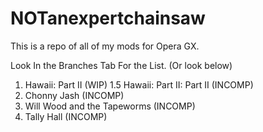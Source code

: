 # NOTanexpertchainsaw
This is a repo of all of my mods for Opera GX.

Look In the Branches Tab For the List.
(Or look below)

1. Hawaii: Part II (WIP)
1.5 Hawaii: Part II: Part II (INCOMP)
2. Chonny Jash (INCOMP)
3. Will Wood and the Tapeworms (INCOMP)
4. Tally Hall (INCOMP)
